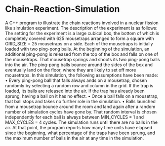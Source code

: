 # Chain-Reaction-Simulation
A C++ program to illustrate the chain reactions involved in a nuclear fission like simulation experiment. 
The description of the experiment is as follows:
The setting for the experiment is a large cubical box, the bottom of which is completely covered with 625 mousetraps 
arranged to form a square with GRID_SIZE = 25 mousetraps on a side. Each of the mousetraps is initially loaded with 
two ping-pong balls. At the beginning of the simulation, an additional ping-pong is released from the top of the box 
and falls on one of the mousetraps. That mousetrap springs and shoots its two ping-pong balls into the air. 
The ping-pong balls bounce around the sides of the box and eventually land on the floor, where they are likely to set off more mousetraps.
In this simulation, the following assumptions have been made:
• Every ping-pong ball that falls always ands on a mousetrap, chosen randomly by selecting a random row and column in the grid. 
If the trap is loaded, its balls are released into the air. If the trap has already been sprung, having a ball on it has no effect.
• Once a ball falls on a mousetrap, that ball stops and takes no further role in the simulation.
• Balls launched from a mousetrap bounce around the room and land again after a random number of simulation cycles have gone by. 
That random interval is chosen independently for each ball is always between MIN_CYCLES = 1 and MAX_CYCLES = 4 cycles.
The simulation runs until there are no balls in the air.
At that point, the program reports how many time units have elapsed since the beginning, 
what percentage of the traps have been sprung, and the maximum number of balls in the air at any time in the simulation.
